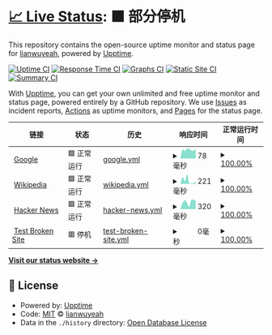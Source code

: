 # [📈 Live Status](https://lianwuyeah.github.io/upptime): <!--live status--> **🟧 部分停机**

This repository contains the open-source uptime monitor and status page for [lianwuyeah](https://lianwuyeah.github.io/upptime), powered by [Upptime](https://github.com/upptime/upptime).

[![Uptime CI](https://github.com/lianwuyeah/upptime/workflows/Uptime%20CI/badge.svg)](https://github.com/lianwuyeah/upptime/actions?query=workflow%3A%22Uptime+CI%22)
[![Response Time CI](https://github.com/lianwuyeah/upptime/workflows/Response%20Time%20CI/badge.svg)](https://github.com/lianwuyeah/upptime/actions?query=workflow%3A%22Response+Time+CI%22)
[![Graphs CI](https://github.com/lianwuyeah/upptime/workflows/Graphs%20CI/badge.svg)](https://github.com/lianwuyeah/upptime/actions?query=workflow%3A%22Graphs+CI%22)
[![Static Site CI](https://github.com/lianwuyeah/upptime/workflows/Static%20Site%20CI/badge.svg)](https://github.com/lianwuyeah/upptime/actions?query=workflow%3A%22Static+Site+CI%22)
[![Summary CI](https://github.com/lianwuyeah/upptime/workflows/Summary%20CI/badge.svg)](https://github.com/lianwuyeah/upptime/actions?query=workflow%3A%22Summary+CI%22)

With [Upptime](https://upptime.js.org), you can get your own unlimited and free uptime monitor and status page, powered entirely by a GitHub repository. We use [Issues](https://github.com/lianwuyeah/upptime/issues) as incident reports, [Actions](https://github.com/lianwuyeah/upptime/actions) as uptime monitors, and [Pages](https://lianwuyeah.github.io/upptime) for the status page.

<!--start: status pages-->
<!-- This summary is generated by Upptime (https://github.com/upptime/upptime) -->
<!-- Do not edit this manually, your changes will be overwritten -->
<!-- prettier-ignore -->
| 链接 | 状态 | 历史 | 响应时间 | 正常运行时间 |
| --- | ------ | ------- | ------------- | ------ |
| <img alt="" src="https://icons.duckduckgo.com/ip3/www.google.com.ico" height="13"> [Google](https://www.google.com) | 🟩 正常运行 | [google.yml](https://github.com/lianwuyeah/upptime/commits/HEAD/history/google.yml) | <details><summary><img alt="响应时间图像" src="./graphs/google/response-time-week.png" height="20"> 78毫秒</summary><br><a href="https://lianwuyeah.github.io/upptime/history/google"><img alt="响应时间 111" src="https://img.shields.io/endpoint?url=https%3A%2F%2Fraw.githubusercontent.com%2Flianwuyeah%2Fupptime%2FHEAD%2Fapi%2Fgoogle%2Fresponse-time.json"></a><br><a href="https://lianwuyeah.github.io/upptime/history/google"><img alt="24 小时响应时间 86" src="https://img.shields.io/endpoint?url=https%3A%2F%2Fraw.githubusercontent.com%2Flianwuyeah%2Fupptime%2FHEAD%2Fapi%2Fgoogle%2Fresponse-time-day.json"></a><br><a href="https://lianwuyeah.github.io/upptime/history/google"><img alt="7 天正常运行时间 78" src="https://img.shields.io/endpoint?url=https%3A%2F%2Fraw.githubusercontent.com%2Flianwuyeah%2Fupptime%2FHEAD%2Fapi%2Fgoogle%2Fresponse-time-week.json"></a><br><a href="https://lianwuyeah.github.io/upptime/history/google"><img alt="30天的正常运行时间 91" src="https://img.shields.io/endpoint?url=https%3A%2F%2Fraw.githubusercontent.com%2Flianwuyeah%2Fupptime%2FHEAD%2Fapi%2Fgoogle%2Fresponse-time-month.json"></a><br><a href="https://lianwuyeah.github.io/upptime/history/google"><img alt="1年的正常运行时间 111" src="https://img.shields.io/endpoint?url=https%3A%2F%2Fraw.githubusercontent.com%2Flianwuyeah%2Fupptime%2FHEAD%2Fapi%2Fgoogle%2Fresponse-time-year.json"></a></details> | <details><summary><a href="https://lianwuyeah.github.io/upptime/history/google">100.00%</a></summary><a href="https://lianwuyeah.github.io/upptime/history/google"><img alt="正常运行时间 99.99%" src="https://img.shields.io/endpoint?url=https%3A%2F%2Fraw.githubusercontent.com%2Flianwuyeah%2Fupptime%2FHEAD%2Fapi%2Fgoogle%2Fuptime.json"></a><br><a href="https://lianwuyeah.github.io/upptime/history/google"><img alt="24 小时正常运行时间 100.00%" src="https://img.shields.io/endpoint?url=https%3A%2F%2Fraw.githubusercontent.com%2Flianwuyeah%2Fupptime%2FHEAD%2Fapi%2Fgoogle%2Fuptime-day.json"></a><br><a href="https://lianwuyeah.github.io/upptime/history/google"><img alt="7 天正常运行时间 100.00%" src="https://img.shields.io/endpoint?url=https%3A%2F%2Fraw.githubusercontent.com%2Flianwuyeah%2Fupptime%2FHEAD%2Fapi%2Fgoogle%2Fuptime-week.json"></a><br><a href="https://lianwuyeah.github.io/upptime/history/google"><img alt="30天的正常运行时间 100.00%" src="https://img.shields.io/endpoint?url=https%3A%2F%2Fraw.githubusercontent.com%2Flianwuyeah%2Fupptime%2FHEAD%2Fapi%2Fgoogle%2Fuptime-month.json"></a><br><a href="https://lianwuyeah.github.io/upptime/history/google"><img alt="1年的正常运行时间 99.97%" src="https://img.shields.io/endpoint?url=https%3A%2F%2Fraw.githubusercontent.com%2Flianwuyeah%2Fupptime%2FHEAD%2Fapi%2Fgoogle%2Fuptime-year.json"></a></details>
| <img alt="" src="https://icons.duckduckgo.com/ip3/en.wikipedia.org.ico" height="13"> [Wikipedia](https://en.wikipedia.org) | 🟩 正常运行 | [wikipedia.yml](https://github.com/lianwuyeah/upptime/commits/HEAD/history/wikipedia.yml) | <details><summary><img alt="响应时间图像" src="./graphs/wikipedia/response-time-week.png" height="20"> 221毫秒</summary><br><a href="https://lianwuyeah.github.io/upptime/history/wikipedia"><img alt="响应时间 210" src="https://img.shields.io/endpoint?url=https%3A%2F%2Fraw.githubusercontent.com%2Flianwuyeah%2Fupptime%2FHEAD%2Fapi%2Fwikipedia%2Fresponse-time.json"></a><br><a href="https://lianwuyeah.github.io/upptime/history/wikipedia"><img alt="24 小时响应时间 189" src="https://img.shields.io/endpoint?url=https%3A%2F%2Fraw.githubusercontent.com%2Flianwuyeah%2Fupptime%2FHEAD%2Fapi%2Fwikipedia%2Fresponse-time-day.json"></a><br><a href="https://lianwuyeah.github.io/upptime/history/wikipedia"><img alt="7 天正常运行时间 221" src="https://img.shields.io/endpoint?url=https%3A%2F%2Fraw.githubusercontent.com%2Flianwuyeah%2Fupptime%2FHEAD%2Fapi%2Fwikipedia%2Fresponse-time-week.json"></a><br><a href="https://lianwuyeah.github.io/upptime/history/wikipedia"><img alt="30天的正常运行时间 265" src="https://img.shields.io/endpoint?url=https%3A%2F%2Fraw.githubusercontent.com%2Flianwuyeah%2Fupptime%2FHEAD%2Fapi%2Fwikipedia%2Fresponse-time-month.json"></a><br><a href="https://lianwuyeah.github.io/upptime/history/wikipedia"><img alt="1年的正常运行时间 202" src="https://img.shields.io/endpoint?url=https%3A%2F%2Fraw.githubusercontent.com%2Flianwuyeah%2Fupptime%2FHEAD%2Fapi%2Fwikipedia%2Fresponse-time-year.json"></a></details> | <details><summary><a href="https://lianwuyeah.github.io/upptime/history/wikipedia">100.00%</a></summary><a href="https://lianwuyeah.github.io/upptime/history/wikipedia"><img alt="正常运行时间 100.00%" src="https://img.shields.io/endpoint?url=https%3A%2F%2Fraw.githubusercontent.com%2Flianwuyeah%2Fupptime%2FHEAD%2Fapi%2Fwikipedia%2Fuptime.json"></a><br><a href="https://lianwuyeah.github.io/upptime/history/wikipedia"><img alt="24 小时正常运行时间 100.00%" src="https://img.shields.io/endpoint?url=https%3A%2F%2Fraw.githubusercontent.com%2Flianwuyeah%2Fupptime%2FHEAD%2Fapi%2Fwikipedia%2Fuptime-day.json"></a><br><a href="https://lianwuyeah.github.io/upptime/history/wikipedia"><img alt="7 天正常运行时间 100.00%" src="https://img.shields.io/endpoint?url=https%3A%2F%2Fraw.githubusercontent.com%2Flianwuyeah%2Fupptime%2FHEAD%2Fapi%2Fwikipedia%2Fuptime-week.json"></a><br><a href="https://lianwuyeah.github.io/upptime/history/wikipedia"><img alt="30天的正常运行时间 100.00%" src="https://img.shields.io/endpoint?url=https%3A%2F%2Fraw.githubusercontent.com%2Flianwuyeah%2Fupptime%2FHEAD%2Fapi%2Fwikipedia%2Fuptime-month.json"></a><br><a href="https://lianwuyeah.github.io/upptime/history/wikipedia"><img alt="1年的正常运行时间 100.00%" src="https://img.shields.io/endpoint?url=https%3A%2F%2Fraw.githubusercontent.com%2Flianwuyeah%2Fupptime%2FHEAD%2Fapi%2Fwikipedia%2Fuptime-year.json"></a></details>
| <img alt="" src="https://icons.duckduckgo.com/ip3/news.ycombinator.com.ico" height="13"> [Hacker News](https://news.ycombinator.com) | 🟩 正常运行 | [hacker-news.yml](https://github.com/lianwuyeah/upptime/commits/HEAD/history/hacker-news.yml) | <details><summary><img alt="响应时间图像" src="./graphs/hacker-news/response-time-week.png" height="20"> 320毫秒</summary><br><a href="https://lianwuyeah.github.io/upptime/history/hacker-news"><img alt="响应时间 312" src="https://img.shields.io/endpoint?url=https%3A%2F%2Fraw.githubusercontent.com%2Flianwuyeah%2Fupptime%2FHEAD%2Fapi%2Fhacker-news%2Fresponse-time.json"></a><br><a href="https://lianwuyeah.github.io/upptime/history/hacker-news"><img alt="24 小时响应时间 114" src="https://img.shields.io/endpoint?url=https%3A%2F%2Fraw.githubusercontent.com%2Flianwuyeah%2Fupptime%2FHEAD%2Fapi%2Fhacker-news%2Fresponse-time-day.json"></a><br><a href="https://lianwuyeah.github.io/upptime/history/hacker-news"><img alt="7 天正常运行时间 320" src="https://img.shields.io/endpoint?url=https%3A%2F%2Fraw.githubusercontent.com%2Flianwuyeah%2Fupptime%2FHEAD%2Fapi%2Fhacker-news%2Fresponse-time-week.json"></a><br><a href="https://lianwuyeah.github.io/upptime/history/hacker-news"><img alt="30天的正常运行时间 290" src="https://img.shields.io/endpoint?url=https%3A%2F%2Fraw.githubusercontent.com%2Flianwuyeah%2Fupptime%2FHEAD%2Fapi%2Fhacker-news%2Fresponse-time-month.json"></a><br><a href="https://lianwuyeah.github.io/upptime/history/hacker-news"><img alt="1年的正常运行时间 315" src="https://img.shields.io/endpoint?url=https%3A%2F%2Fraw.githubusercontent.com%2Flianwuyeah%2Fupptime%2FHEAD%2Fapi%2Fhacker-news%2Fresponse-time-year.json"></a></details> | <details><summary><a href="https://lianwuyeah.github.io/upptime/history/hacker-news">100.00%</a></summary><a href="https://lianwuyeah.github.io/upptime/history/hacker-news"><img alt="正常运行时间 99.98%" src="https://img.shields.io/endpoint?url=https%3A%2F%2Fraw.githubusercontent.com%2Flianwuyeah%2Fupptime%2FHEAD%2Fapi%2Fhacker-news%2Fuptime.json"></a><br><a href="https://lianwuyeah.github.io/upptime/history/hacker-news"><img alt="24 小时正常运行时间 100.00%" src="https://img.shields.io/endpoint?url=https%3A%2F%2Fraw.githubusercontent.com%2Flianwuyeah%2Fupptime%2FHEAD%2Fapi%2Fhacker-news%2Fuptime-day.json"></a><br><a href="https://lianwuyeah.github.io/upptime/history/hacker-news"><img alt="7 天正常运行时间 100.00%" src="https://img.shields.io/endpoint?url=https%3A%2F%2Fraw.githubusercontent.com%2Flianwuyeah%2Fupptime%2FHEAD%2Fapi%2Fhacker-news%2Fuptime-week.json"></a><br><a href="https://lianwuyeah.github.io/upptime/history/hacker-news"><img alt="30天的正常运行时间 100.00%" src="https://img.shields.io/endpoint?url=https%3A%2F%2Fraw.githubusercontent.com%2Flianwuyeah%2Fupptime%2FHEAD%2Fapi%2Fhacker-news%2Fuptime-month.json"></a><br><a href="https://lianwuyeah.github.io/upptime/history/hacker-news"><img alt="1年的正常运行时间 100.00%" src="https://img.shields.io/endpoint?url=https%3A%2F%2Fraw.githubusercontent.com%2Flianwuyeah%2Fupptime%2FHEAD%2Fapi%2Fhacker-news%2Fuptime-year.json"></a></details>
| <img alt="" src="https://icons.duckduckgo.com/ip3/thissitedoesnotexist.koj.co.ico" height="13"> [Test Broken Site](https://thissitedoesnotexist.koj.co) | 🟥 停机 | [test-broken-site.yml](https://github.com/lianwuyeah/upptime/commits/HEAD/history/test-broken-site.yml) | <details><summary><img alt="响应时间图像" src="./graphs/test-broken-site/response-time-week.png" height="20"> 0毫秒</summary><br><a href="https://lianwuyeah.github.io/upptime/history/test-broken-site"><img alt="响应时间 0" src="https://img.shields.io/endpoint?url=https%3A%2F%2Fraw.githubusercontent.com%2Flianwuyeah%2Fupptime%2FHEAD%2Fapi%2Ftest-broken-site%2Fresponse-time.json"></a><br><a href="https://lianwuyeah.github.io/upptime/history/test-broken-site"><img alt="24 小时响应时间 0" src="https://img.shields.io/endpoint?url=https%3A%2F%2Fraw.githubusercontent.com%2Flianwuyeah%2Fupptime%2FHEAD%2Fapi%2Ftest-broken-site%2Fresponse-time-day.json"></a><br><a href="https://lianwuyeah.github.io/upptime/history/test-broken-site"><img alt="7 天正常运行时间 0" src="https://img.shields.io/endpoint?url=https%3A%2F%2Fraw.githubusercontent.com%2Flianwuyeah%2Fupptime%2FHEAD%2Fapi%2Ftest-broken-site%2Fresponse-time-week.json"></a><br><a href="https://lianwuyeah.github.io/upptime/history/test-broken-site"><img alt="30天的正常运行时间 0" src="https://img.shields.io/endpoint?url=https%3A%2F%2Fraw.githubusercontent.com%2Flianwuyeah%2Fupptime%2FHEAD%2Fapi%2Ftest-broken-site%2Fresponse-time-month.json"></a><br><a href="https://lianwuyeah.github.io/upptime/history/test-broken-site"><img alt="1年的正常运行时间 0" src="https://img.shields.io/endpoint?url=https%3A%2F%2Fraw.githubusercontent.com%2Flianwuyeah%2Fupptime%2FHEAD%2Fapi%2Ftest-broken-site%2Fresponse-time-year.json"></a></details> | <details><summary><a href="https://lianwuyeah.github.io/upptime/history/test-broken-site">100.00%</a></summary><a href="https://lianwuyeah.github.io/upptime/history/test-broken-site"><img alt="正常运行时间 100.00%" src="https://img.shields.io/endpoint?url=https%3A%2F%2Fraw.githubusercontent.com%2Flianwuyeah%2Fupptime%2FHEAD%2Fapi%2Ftest-broken-site%2Fuptime.json"></a><br><a href="https://lianwuyeah.github.io/upptime/history/test-broken-site"><img alt="24 小时正常运行时间 100.00%" src="https://img.shields.io/endpoint?url=https%3A%2F%2Fraw.githubusercontent.com%2Flianwuyeah%2Fupptime%2FHEAD%2Fapi%2Ftest-broken-site%2Fuptime-day.json"></a><br><a href="https://lianwuyeah.github.io/upptime/history/test-broken-site"><img alt="7 天正常运行时间 100.00%" src="https://img.shields.io/endpoint?url=https%3A%2F%2Fraw.githubusercontent.com%2Flianwuyeah%2Fupptime%2FHEAD%2Fapi%2Ftest-broken-site%2Fuptime-week.json"></a><br><a href="https://lianwuyeah.github.io/upptime/history/test-broken-site"><img alt="30天的正常运行时间 100.00%" src="https://img.shields.io/endpoint?url=https%3A%2F%2Fraw.githubusercontent.com%2Flianwuyeah%2Fupptime%2FHEAD%2Fapi%2Ftest-broken-site%2Fuptime-month.json"></a><br><a href="https://lianwuyeah.github.io/upptime/history/test-broken-site"><img alt="1年的正常运行时间 100.00%" src="https://img.shields.io/endpoint?url=https%3A%2F%2Fraw.githubusercontent.com%2Flianwuyeah%2Fupptime%2FHEAD%2Fapi%2Ftest-broken-site%2Fuptime-year.json"></a></details>

<!--end: status pages-->

[**Visit our status website →**](https://lianwuyeah.github.io/upptime)

## 📄 License

- Powered by: [Upptime](https://github.com/upptime/upptime)
- Code: [MIT](./LICENSE) © [lianwuyeah](https://lianwuyeah.github.io/upptime)
- Data in the `./history` directory: [Open Database License](https://opendatacommons.org/licenses/odbl/1-0/)
